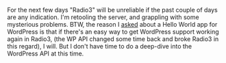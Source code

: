 For the next few days "Radio3" will be unreliable if the past couple of days are any indication. I'm retooling the server, and grappling with some mysterious problems. BTW, the reason I <a href="https://github.com/scripting/Scripting-News/issues/179">asked</a> about a Hello World app for WordPress is that if there's an easy way to get WordPress support working again in Radio3, (the WP API changed some time back and broke Radio3 in this regard), I will. But I don't have time to do a deep-dive into the WordPress API at this time. 
